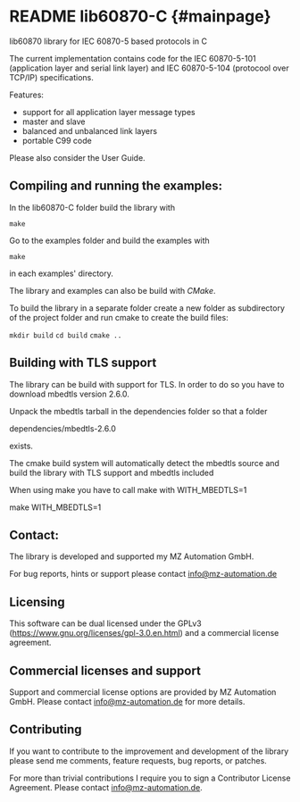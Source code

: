 # README lib60870-C                      {#mainpage}

lib60870 library for IEC 60870-5 based protocols in C

The current implementation contains code for the IEC 60870-5-101 (application layer and serial link layer) and IEC 60870-5-104 (protocool over TCP/IP) specifications.

Features:
- support for all application layer message types
- master and slave
- balanced and unbalanced link layers
- portable C99 code

Please also consider the User Guide.


## Compiling and running the examples:


In the lib60870-C folder build the library with

`make`

Go to the examples folder and build the examples with

`make`

in each examples' directory.

The library and examples can also be build with _CMake_.

To build the library in a separate folder create a new folder as subdirectory of
the project folder and run cmake to create the build files:

`mkdir build`
`cd build`
`cmake ..`

## Building with TLS support

The library can be build with support for TLS. In order to do so you have to download mbedtls version 2.6.0.

Unpack the mbedtls tarball in the dependencies folder so that a folder

dependencies/mbedtls-2.6.0

exists.

The cmake build system will automatically detect the mbedtls source and build the library with TLS support and mbedtls included

When using make you have to call make with WITH_MBEDTLS=1

make WITH_MBEDTLS=1

## Contact:

The library is developed and supported my MZ Automation GmbH.

For bug reports, hints or support please contact info@mz-automation.de

## Licensing

This software can be dual licensed under the GPLv3 (https://www.gnu.org/licenses/gpl-3.0.en.html) and a commercial license agreement.

## Commercial licenses and support

Support and commercial license options are provided by MZ Automation GmbH. Please contact info@mz-automation.de for more details.


## Contributing

If you want to contribute to the improvement and development of the library please send me comments, feature requests, bug reports, or patches.

For more than trivial contributions I require you to sign a Contributor License Agreement. Please contact info@mz-automation.de.
